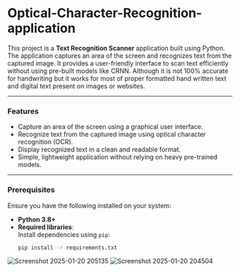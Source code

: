 # Optical-Character-Recognition-application


This project is a **Text Recognition Scanner** application built using Python. The application captures an area of the screen and recognizes text from the captured image. It provides a user-friendly interface to scan text efficiently without using pre-built models like CRNN. Although it is not 100% accurate for handwriting but it works for most of proper formatted hand written text and digital text present on images or websites.

---

### **Features**
- Capture an area of the screen using a graphical user interface.
- Recognize text from the captured image using optical character recognition (OCR).
- Display recognized text in a clean and readable format.
- Simple, lightweight application without relying on heavy pre-trained models.

---

### **Prerequisites**
Ensure you have the following installed on your system:
- **Python 3.8+**
- **Required libraries**:  
  Install dependencies using `pip`:
  ```bash
  pip install -r requirements.txt
![Screenshot 2025-01-20 205135](https://github.com/user-attachments/assets/c74da701-9139-4543-835e-433ec0b682da)
![Screenshot 2025-01-20 204504](https://github.com/user-attachments/assets/6a94923f-83ee-4d56-bc1c-b74961bd3be9)

